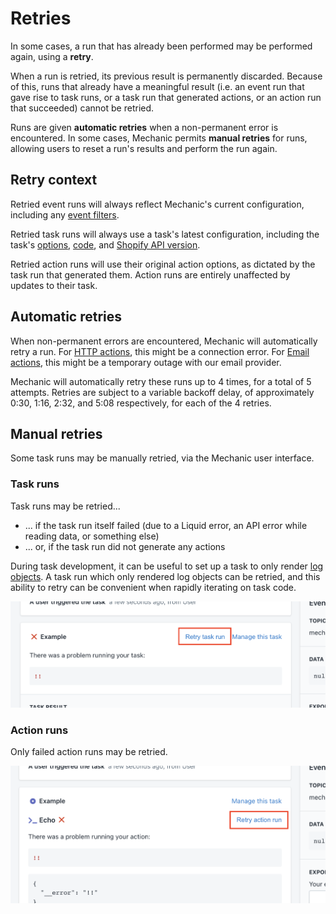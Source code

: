 # Retries

In some cases, a run that has already been performed may be performed again, using a **retry**.

When a run is retried, its previous result is permanently discarded. Because of this, runs that already have a meaningful result \(i.e. an event run that gave rise to task runs, or a task run that generated actions, or an action run that succeeded\) cannot be retried.

Runs are given **automatic retries** when a non-permanent error is encountered. In some cases, Mechanic permits **manual retries** for runs, allowing users to reset a run's results and perform the run again.

## Retry context

Retried event runs will always reflect Mechanic's current configuration, including any [event filters](../../platform/events/filters.md).

Retried task runs will always use a task's latest configuration, including the task's [options](../tasks/options/), [code](../tasks/code/), and [Shopify API version](../tasks/shopify-api-version.md).

Retried action runs will use their original action options, as dictated by the task run that generated them. Action runs are entirely unaffected by updates to their task.

## Automatic retries

When non-permanent errors are encountered, Mechanic will automatically retry a run. For [HTTP actions](../actions/http.md), this might be a connection error. For [Email actions](../actions/email.md), this might be a temporary outage with our email provider.

Mechanic will automatically retry these runs up to 4 times, for a total of 5 attempts. Retries are subject to a variable backoff delay, of approximately 0:30, 1:16, 2:32, and 5:08 respectively, for each of the 4 retries.

## Manual retries

Some task runs may be manually retried, via the Mechanic user interface.

### Task runs

Task runs may be retried...

* ... if the task run itself failed \(due to a Liquid error, an API error while reading data, or something else\)
* ... or, if the task run did not generate any actions

During task development, it can be useful to set up a task to only render [log objects](../tasks/code/log-objects.md). A task run which only rendered log objects can be retried, and this ability to retry can be convenient when rapidly iterating on task code.

![](../../.gitbook/assets/screen-shot-2021-06-05-at-11.24.20-am.png)

### Action runs

Only failed action runs may be retried.

![](../../.gitbook/assets/screen-shot-2021-06-05-at-11.25.10-am.png)

